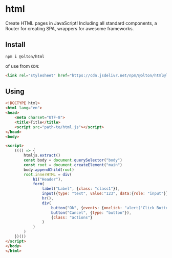 # html
Create HTML pages in JavaScript! Including all standard components, a Router for creating SPA, wrappers for awesome frameworks.

## Install
```shell
npm i @olton/html
```

of use from `CDN`:
```html
<link rel="stylesheet" href="https://cdn.jsdelivr.net/npm/@olton/html@latest">
```

## Using
```html
<!DOCTYPE html>
<html lang="en">
<head>
    <meta charset="UTF-8">
    <title>Title</title>
    <script src="path-to/html.js"></script>
</head>
<body>

<script>
    ((() => {
        htmljs.extract()
        const body = document.querySelector("body")
        const root = document.createElement("main")
        body.appendChild(root)
        root.innerHTML = div(
            h1("Header"),
            form(
                label("Label", {class: "class1"}),
                input({type: "text", value:"123", data:{role: "input"}}),
                hr(),
                div(
                    button("Ok", {events: {onclick: "alert('Click Button')"}}),
                    button("Cancel", {type: "button"}),
                    {class: "actions"}
                )    
            )
        )
    })())
</script>
</body>
</html>
```